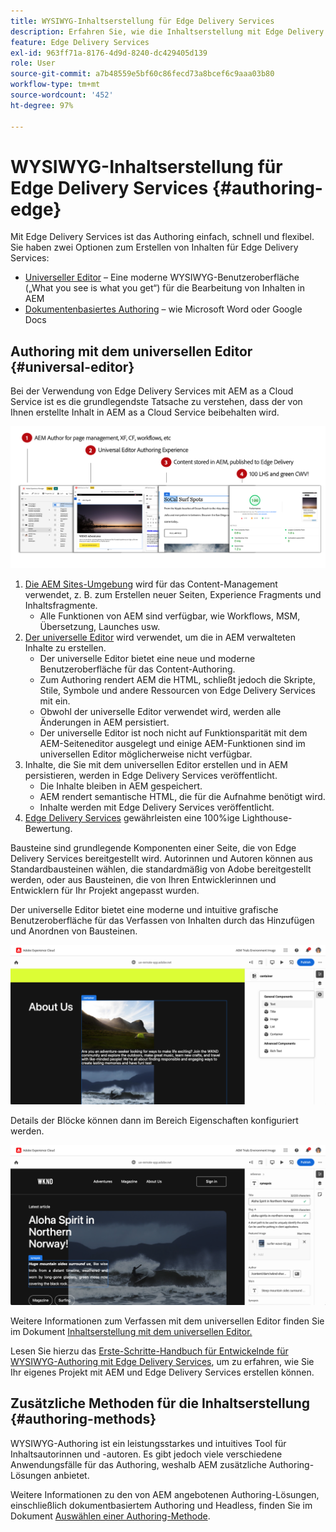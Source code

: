```yaml
---
title: WYSIWYG-Inhaltserstellung für Edge Delivery Services
description: Erfahren Sie, wie die Inhaltserstellung mit Edge Delivery Services funktioniert und wie Sie AEM-Inhalte mit Edge Delivery Services erstellen.
feature: Edge Delivery Services
exl-id: 963ff71a-8176-4d9d-8240-dc429405d139
role: User
source-git-commit: a7b48559e5bf60c86fecd73a8bcef6c9aaa03b80
workflow-type: tm+mt
source-wordcount: '452'
ht-degree: 97%

---
```



# WYSIWYG-Inhaltserstellung für Edge Delivery Services {#authoring-edge}

Mit Edge Delivery Services ist das Authoring einfach, schnell und flexibel. Sie haben zwei Optionen zum Erstellen von Inhalten für Edge Delivery Services:

* [Universeller Editor](#universal-editor) – Eine moderne WYSIWYG-Benutzeroberfläche („What you see is what you get“) für die Bearbeitung von Inhalten in AEM
* [Dokumentenbasiertes Authoring](#document-based) – wie Microsoft Word oder Google Docs

## Authoring mit dem universellen Editor {#universal-editor}

Bei der Verwendung von Edge Delivery Services mit AEM as a Cloud Service ist es die grundlegendste Tatsache zu verstehen, dass der von Ihnen erstellte Inhalt in AEM as a Cloud Service beibehalten wird.

![Funktionsweise des WYSIWYG-Authoring mit Edge Delivery Services](assets/how-aem-edge-works.png)

1. [Die AEM Sites-Umgebung](/help/sites-cloud/authoring/quick-start.md) wird für das Content-Management verwendet, z. B. zum Erstellen neuer Seiten, Experience Fragments und Inhaltsfragmente.
   * Alle Funktionen von AEM sind verfügbar, wie Workflows, MSM, Übersetzung, Launches usw.
1. [Der universelle Editor](/help/sites-cloud/authoring/universal-editor/authoring.md) wird verwendet, um die in AEM verwalteten Inhalte zu erstellen.
   * Der universelle Editor bietet eine neue und moderne Benutzeroberfläche für das Content-Authoring.
   * Zum Authoring rendert AEM die HTML, schließt jedoch die Skripte, Stile, Symbole und andere Ressourcen von Edge Delivery Services mit ein.
   * Obwohl der universelle Editor verwendet wird, werden alle Änderungen in AEM persistiert.
   * Der universelle Editor ist noch nicht auf Funktionsparität mit dem AEM-Seiteneditor ausgelegt und einige AEM-Funktionen sind im universellen Editor möglicherweise nicht verfügbar.
1. Inhalte, die Sie mit dem universellen Editor erstellen und in AEM persistieren, werden in Edge Delivery Services veröffentlicht.
   * Die Inhalte bleiben in AEM gespeichert.
   * AEM rendert semantische HTML, die für die Aufnahme benötigt wird.
   * Inhalte werden mit Edge Delivery Services veröffentlicht.
1. [Edge Delivery Services](/help/edge/developer/keeping-it-100.md) gewährleisten eine 100%ige Lighthouse-Bewertung.

Bausteine sind grundlegende Komponenten einer Seite, die von Edge Delivery Services bereitgestellt wird. Autorinnen und Autoren können aus Standardbausteinen wählen, die standardmäßig von Adobe bereitgestellt werden, oder aus Bausteinen, die von Ihren Entwicklerinnen und Entwicklern für Ihr Projekt angepasst wurden.

Der universelle Editor bietet eine moderne und intuitive grafische Benutzeroberfläche für das Verfassen von Inhalten durch das Hinzufügen und Anordnen von Bausteinen.

![Hinzufügen und Anordnen von Bausteinen im universellen Editor](assets/blocks.png)

Details der Blöcke können dann im Bereich Eigenschaften konfiguriert werden.

![Bausteineigenschaften konfigurieren](assets/block-properties.png)

Weitere Informationen zum Verfassen mit dem universellen Editor finden Sie im Dokument [Inhaltserstellung mit dem universellen Editor.](/help/sites-cloud/authoring/universal-editor/authoring.md)

Lesen Sie hierzu das [Erste-Schritte-Handbuch für Entwickelnde für WYSIWYG-Authoring mit Edge Delivery Services](/help/edge/wysiwyg-authoring/edge-dev-getting-started.md), um zu erfahren, wie Sie Ihr eigenes Projekt mit AEM und Edge Delivery Services erstellen können.

## Zusätzliche Methoden für die Inhaltserstellung  {#authoring-methods}

WYSIWYG-Authoring ist ein leistungsstarkes und intuitives Tool für Inhaltsautorinnen und -autoren. Es gibt jedoch viele verschiedene Anwendungsfälle für das Authoring, weshalb AEM zusätzliche Authoring-Lösungen anbietet.

Weitere Informationen zu den von AEM angebotenen Authoring-Lösungen, einschließlich dokumentbasiertem Authoring und Headless, finden Sie im Dokument [Auswählen einer Authoring-Methode](/help/edge/authoring-methods.md).

